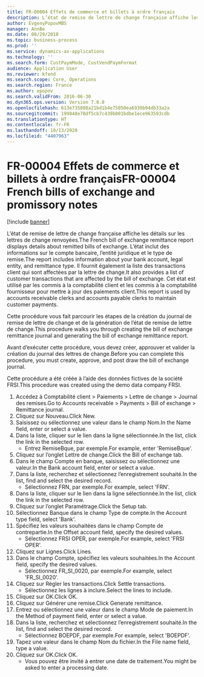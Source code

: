 ```yaml
---
title: FR-00004 Effets de commerce et billets à ordre français
description: L’état de remise de lettre de change française affiche les détails sur les lettres de change renvoyées.
author: EvgenyPopovMBS
manager: AnnBe
ms.date: 08/29/2018
ms.topic: business-process
ms.prod: ''
ms.service: dynamics-ax-applications
ms.technology: ''
ms.search.form: CustPaymMode, CustVendPaymFormat
audience: Application User
ms.reviewer: kfend
ms.search.scope: Core, Operations
ms.search.region: France
ms.author: epopov
ms.search.validFrom: 2016-06-30
ms.dyn365.ops.version: Version 7.0.0
ms.openlocfilehash: 613e735808a21bd1b4e75050ea6939b94db33a2a
ms.sourcegitcommit: 199848e78df5cb7c439b001bdbe1ece963593cdb
ms.translationtype: HT
ms.contentlocale: fr-FR
ms.lasthandoff: 10/13/2020
ms.locfileid: "4407963"
---
```

# <a name="fr-00004-french-bills-of-exchange-and-promissory-notes"></a><span data-ttu-id="f02d2-103">FR-00004 Effets de commerce et billets à ordre français</span><span class="sxs-lookup"><span data-stu-id="f02d2-103">FR-00004 French bills of exchange and promissory notes</span></span>

[!include [banner](../../includes/banner.md)]

<span data-ttu-id="f02d2-104">L’état de remise de lettre de change française affiche les détails sur les lettres de change renvoyées.</span><span class="sxs-lookup"><span data-stu-id="f02d2-104">The French bill of exchange remittance report displays details about remitted bills of exchange.</span></span> <span data-ttu-id="f02d2-105">L’état inclut des informations sur le compte bancaire, l’entité juridique et le type de remise.</span><span class="sxs-lookup"><span data-stu-id="f02d2-105">The report includes information about your bank account, legal entity, and remittance type.</span></span> <span data-ttu-id="f02d2-106">Il fournit également la liste des transactions client qui sont affectées par la lettre de change.</span><span class="sxs-lookup"><span data-stu-id="f02d2-106">It also provides a list of customer transactions that are affected by the bill of exchange.</span></span> <span data-ttu-id="f02d2-107">Cet état est utilisé par les commis à la comptabilité client et les commis à la comptabilité fournisseur pour mettre à jour des paiements client.</span><span class="sxs-lookup"><span data-stu-id="f02d2-107">This report is used by accounts receivable clerks and accounts payable clerks to maintain customer payments.</span></span> 



<span data-ttu-id="f02d2-108">Cette procédure vous fait parcourir les étapes de la création du journal de remise de lettre de change et de la génération de l’état de remise de lettre de change.</span><span class="sxs-lookup"><span data-stu-id="f02d2-108">This procedure walks you through creating the bill of exchange remittance journal and generating the bill of exchange remittance report.</span></span>

<span data-ttu-id="f02d2-109">Avant d’exécuter cette procédure, vous devez créer, approuver et valider la création du journal des lettres de change.</span><span class="sxs-lookup"><span data-stu-id="f02d2-109">Before you can complete this procedure, you must create, approve, and post draw the bill of exchange journal.</span></span>

<span data-ttu-id="f02d2-110">Cette procédure a été créée à l’aide des données fictives de la société FRSI.</span><span class="sxs-lookup"><span data-stu-id="f02d2-110">This procedure was created using the demo data company FRSI.</span></span>

1. <span data-ttu-id="f02d2-111">Accédez à Comptabilité client > Paiements > Lettre de change > Journal des remises.</span><span class="sxs-lookup"><span data-stu-id="f02d2-111">Go to Accounts receivable > Payments > Bill of exchange > Remittance journal.</span></span>
2. <span data-ttu-id="f02d2-112">Cliquez sur Nouveau.</span><span class="sxs-lookup"><span data-stu-id="f02d2-112">Click New.</span></span>
3. <span data-ttu-id="f02d2-113">Saisissez ou sélectionnez une valeur dans le champ Nom.</span><span class="sxs-lookup"><span data-stu-id="f02d2-113">In the Name field, enter or select a value.</span></span>
4. <span data-ttu-id="f02d2-114">Dans la liste, cliquer sur le lien dans la ligne sélectionnée.</span><span class="sxs-lookup"><span data-stu-id="f02d2-114">In the list, click the link in the selected row.</span></span>
    * <span data-ttu-id="f02d2-115">Entrez RemiseBque, par exemple.</span><span class="sxs-lookup"><span data-stu-id="f02d2-115">For example, enter 'RemiseBque'.</span></span>  
5. <span data-ttu-id="f02d2-116">Cliquez sur l’onglet Lettre de change.</span><span class="sxs-lookup"><span data-stu-id="f02d2-116">Click the Bill of exchange tab.</span></span>
6. <span data-ttu-id="f02d2-117">Dans le champ Compte en banque, saisissez ou sélectionnez une valeur.</span><span class="sxs-lookup"><span data-stu-id="f02d2-117">In the Bank account field, enter or select a value.</span></span>
7. <span data-ttu-id="f02d2-118">Dans la liste, recherchez et sélectionnez l’enregistrement souhaité.</span><span class="sxs-lookup"><span data-stu-id="f02d2-118">In the list, find and select the desired record.</span></span>
    * <span data-ttu-id="f02d2-119">Sélectionnez FRN, par exemple.</span><span class="sxs-lookup"><span data-stu-id="f02d2-119">For example, select 'FRN'.</span></span>  
8. <span data-ttu-id="f02d2-120">Dans la liste, cliquer sur le lien dans la ligne sélectionnée.</span><span class="sxs-lookup"><span data-stu-id="f02d2-120">In the list, click the link in the selected row.</span></span>
9. <span data-ttu-id="f02d2-121">Cliquez sur l’onglet Paramétrage.</span><span class="sxs-lookup"><span data-stu-id="f02d2-121">Click the Setup tab.</span></span>
10. <span data-ttu-id="f02d2-122">Sélectionnez Banque dans le champ Type de compte.</span><span class="sxs-lookup"><span data-stu-id="f02d2-122">In the Account type field, select 'Bank'.</span></span>
11. <span data-ttu-id="f02d2-123">Spécifiez les valeurs souhaitées dans le champ Compte de contrepartie.</span><span class="sxs-lookup"><span data-stu-id="f02d2-123">In the Offset account field, specify the desired values.</span></span>
    * <span data-ttu-id="f02d2-124">Sélectionnez FRSI OPER, par exemple.</span><span class="sxs-lookup"><span data-stu-id="f02d2-124">For example, select 'FRSI OPER'.</span></span>  
12. <span data-ttu-id="f02d2-125">Cliquez sur Lignes.</span><span class="sxs-lookup"><span data-stu-id="f02d2-125">Click Lines.</span></span>
13. <span data-ttu-id="f02d2-126">Dans le champ Compte, spécifiez les valeurs souhaitées.</span><span class="sxs-lookup"><span data-stu-id="f02d2-126">In the Account field, specify the desired values.</span></span>
    * <span data-ttu-id="f02d2-127">Sélectionnez FR_SI_0020, par exemple.</span><span class="sxs-lookup"><span data-stu-id="f02d2-127">For example, select 'FR_SI_0020'.</span></span>  
14. <span data-ttu-id="f02d2-128">Cliquez sur Régler les transactions.</span><span class="sxs-lookup"><span data-stu-id="f02d2-128">Click Settle transactions.</span></span>
    * <span data-ttu-id="f02d2-129">Sélectionnez les lignes à inclure.</span><span class="sxs-lookup"><span data-stu-id="f02d2-129">Select the lines to include.</span></span>  
15. <span data-ttu-id="f02d2-130">Cliquez sur OK.</span><span class="sxs-lookup"><span data-stu-id="f02d2-130">Click OK.</span></span>
16. <span data-ttu-id="f02d2-131">Cliquez sur Générer une remise.</span><span class="sxs-lookup"><span data-stu-id="f02d2-131">Click Generate remittance.</span></span>
17. <span data-ttu-id="f02d2-132">Entrez ou sélectionnez une valeur dans le champ Mode de paiement.</span><span class="sxs-lookup"><span data-stu-id="f02d2-132">In the Method of payment field, enter or select a value.</span></span>
18. <span data-ttu-id="f02d2-133">Dans la liste, recherchez et sélectionnez l’enregistrement souhaité.</span><span class="sxs-lookup"><span data-stu-id="f02d2-133">In the list, find and select the desired record.</span></span>
    * <span data-ttu-id="f02d2-134">Sélectionnez BOEPDF, par exemple.</span><span class="sxs-lookup"><span data-stu-id="f02d2-134">For example, select 'BOEPDF'.</span></span>  
19. <span data-ttu-id="f02d2-135">Tapez une valeur dans le champ Nom du fichier.</span><span class="sxs-lookup"><span data-stu-id="f02d2-135">In the File name field, type a value.</span></span>
20. <span data-ttu-id="f02d2-136">Cliquez sur OK.</span><span class="sxs-lookup"><span data-stu-id="f02d2-136">Click OK.</span></span>
    * <span data-ttu-id="f02d2-137">Vous pouvez être invité à entrer une date de traitement.</span><span class="sxs-lookup"><span data-stu-id="f02d2-137">You might be asked to enter a processing date.</span></span>  

